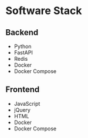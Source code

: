 # Software Stack

## Backend

- Python
- FastAPI
- Redis
- Docker
- Docker Compose

## Frontend

- JavaScript
- jQuery
- HTML
- Docker
- Docker Compose

